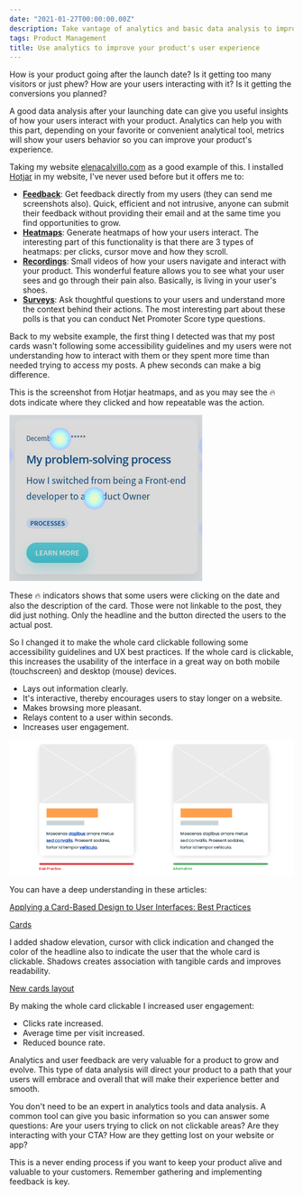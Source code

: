 ```yaml
---
date: "2021-01-27T00:00:00.00Z"
description: Take vantage of analytics and basic data analysis to improve your product's experience.
tags: Product Management
title: Use analytics to improve your product's user experience
---
```


How is your product going after the launch date? Is it getting too many visitors or just phew? How are your users interacting with it? Is it getting the conversions you planned?

A good data analysis after your launching date can give you useful insights of how your users interact with your product. Analytics can help you with this part, depending on your favorite or convenient analytical tool, metrics will show your users behavior so you can improve your product's experience.

Taking my website [elenacalvillo.com](http://elenacalvillo.com) as a good example of this. I installed [Hotjar](https://www.hotjar.com/) in my website, I've never used before but it offers me to:

- **[Feedback](https://www.hotjar.com/tour/#incoming-feedback)**: Get feedback directly from my users (they can send me screenshots also). Quick, efficient and not intrusive, anyone can submit their feedback without providing their email and at the same time you find opportunities to grow.
- **[Heatmaps](https://www.hotjar.com/tour/#heatmaps)**: Generate heatmaps of how your users interact. The interesting part of this functionality is that there are 3 types of heatmaps: per clicks, cursor move and how they scroll.
- **[Recordings](https://www.hotjar.com/tour/#recordings)**: Small videos of how your users navigate and interact with your product. This wonderful feature allows you to see what your user sees and go through their pain also. Basically, is living in your user's shoes.
- **[Surveys](https://www.hotjar.com/tour/#polls)**: Ask thoughtful questions to your users and understand more the context behind their actions. The most interesting part about these polls is that you can conduct Net Promoter Score type questions.

Back to my website example, the first thing I detected was that my post cards wasn't following some accessibility guidelines and my users were not understanding how to interact with them or they spent more time than needed trying to access my posts. A phew seconds can make a big difference.

This is the screenshot from Hotjar heatmaps, and as you may see the 🔥 dots indicate where they clicked and how repeatable was the action.

![Hotjar Heatmap example](hotjar-heat-map.jpg)

These 🔥 indicators shows that some users were clicking on the date and also the description of the card. Those were not linkable to the post, they did just nothing. Only the headline and the button directed the users to the actual post.

So I changed it to make the whole card clickable following some accessibility guidelines and UX best practices. If the whole card is clickable, this increases the usability of the interface in a great way on both mobile (touchscreen) and desktop (mouse) devices.

- Lays out information clearly.
- It's interactive, thereby encourages users to stay longer on a website.
- Makes browsing more pleasant.
- Relays content to a user within seconds.
- Increases user engagement.

![cards ux](cards-ux.png)

You can have a deep understanding in these articles:

[Applying a Card-Based Design to User Interfaces: Best Practices](https://rubygarage.org/blog/card-based-design-best-practices)

[Cards](https://inclusive-components.design/cards/)

I added shadow elevation, cursor with click indication and changed the color of the headline also to indicate the user that the whole card is clickable. Shadows creates association with tangible cards and improves readability.

[New cards layout](new-cards.mov)

By making the whole card clickable I increased user engagement:

- Clicks rate increased.
- Average time per visit increased.
- Reduced bounce rate.

Analytics and user feedback are very valuable for a product to grow and evolve. This type of data analysis will direct your product to a path that your users will embrace and overall that will make their experience better and smooth.

You don't need to be an expert in analytics tools and data analysis. A common tool can give you basic information so you can answer some questions: Are your users trying to click on not clickable areas? Are they interacting with your CTA? How are they getting lost on your website or app?

This is a never ending process if you want to keep your product alive and valuable to your customers. Remember gathering and implementing feedback is key.
